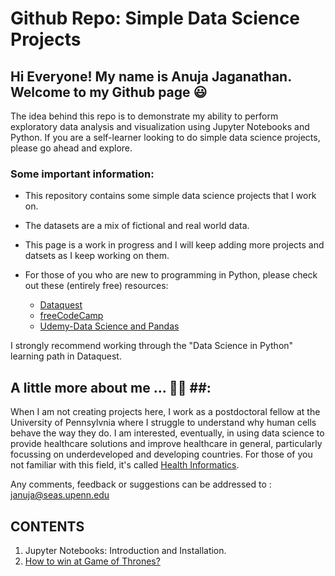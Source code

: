 # Github Repo: Simple Data Science Projects #
## Hi Everyone! My name is Anuja Jaganathan. Welcome to my Github page :smiley: ##
The idea behind this repo is to demonstrate my ability to perform exploratory data analysis and visualization using Jupyter Notebooks and Python.
If you are a self-learner looking to do simple data science projects, please go ahead and explore.

 ### Some important information: ###
 
* This repository contains some simple data science projects that I work on. 
* The datasets are a mix of fictional and real world data. 
* This page is a work in progress and I will keep adding more projects and datsets as I keep working on them.
* For those of you who are new to programming in Python, please check out these (entirely free) resources:

    * [Dataquest](https://www.dataquest.io/  "Superb site with hands-on training!")
    * [freeCodeCamp](https://www.youtube.com/watch?v=rfscVS0vtbw)
    * [Udemy-Data Science and Pandas](https://www.udemy.com/share/101DUs3@pPuLZCMif5A4YoVZqZ2tnSqrOLds_km18xXqhd7IOG3-MVNGmw_VRFsjQdwGa7GKJQ==/)
 
 I strongly recommend working through the "Data Science in Python" learning path in Dataquest.
 
 ## A little more about me ... 💁‍♀️ ##:

 When I am not creating projects here, I work as a postdoctoral fellow at the University of Pennsylvnia where I struggle to understand why human cells behave the way they do.
 I am interested, eventually, in using data science to provide healthcare solutions and improve healthcare in general, particularly focussing on underdeveloped and developing countries. For those of you not familiar with this field, it's called [Health Informatics](https://en.wikipedia.org/wiki/Health_informatics).
 
 Any comments, feedback or suggestions can be addressed to : januja@seas.upenn.edu


## CONTENTS ##

1. Jupyter Notebooks: Introduction and Installation.
2. [How to win at Game of Thrones?](https://github.com/anujajagan/Simple-Data-Science-Projects/tree/main/How%20to%20win%20at%20Game%20of%20Thrones%3F)

